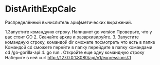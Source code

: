 # DistArithExpCalc
Распределённый вычислитель арифметических выражений.

1.Запустите командуню строку. Напишиет go version Проверьте, что у вас стоит GO
2. Скачайте архив и разархивируйте.
3. Запустите командную строку, командой dir сможете посмотреть что есть в папке
Командой cd сможете перейти в папку 
перейдите в папку командами cd /go-gorilla-api
4. go run .
Откройте еще одну командную строку 
Наберите в ней curl http://127.0.0.1:8080/api/v1/expressions/:1
